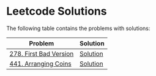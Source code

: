 Leetcode Solutions
==================

The following table contains the problems with solutions:

| Problem | Solution |
| --- | --- |
| [278. First Bad Version](https://leetcode.com/problems/first-bad-version/) | [Solution](solutions/278_First_Bad_Version) |
| [441. Arranging Coins](https://leetcode.com/problems/arranging-coins/) | [Solution](solutions/441_Arranging_Coins) |

